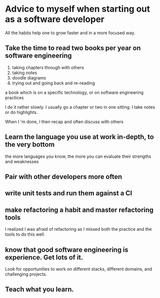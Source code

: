 # Advice to myself when starting out as a software developer

All the habits help one to grow faster and in a more focused way.

## Take the time to read two books per year on software engineering

1. taking chapters through with others
2. taking notes
3. doodle diagrams
4. trying out and going back and re-reading

a book which is on a specific technology, or on software engineering practices

I do it rather slowly. I usually go a chapter or two in one sitting. I take notes or do highlights.

When I 'm done, I then recap and often discuss with others



## Learn the language you use at work in-depth, to the very bottom

the more languages you know, the more you can evaluate their strengths and weaknesses

## Pair with other developers more often

## write unit tests and run them against a CI

## make refactoring a habit and master refactoring tools

I realized I was afraid of refactoring as I missed both the practice and the tools to do this well.

## know that good software engineering is experience. Get lots of it.

Look for opportunities to work on different stacks, different domains, and challenging projects.

## Teach what you learn.





